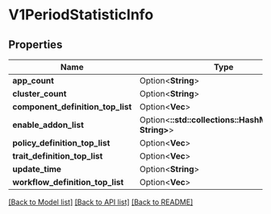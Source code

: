 # V1PeriodStatisticInfo

## Properties

Name | Type | Description | Notes
------------ | ------------- | ------------- | -------------
**app_count** | Option<**String**> |  | [optional]
**cluster_count** | Option<**String**> |  | [optional]
**component_definition_top_list** | Option<**Vec<String>**> |  | [optional]
**enable_addon_list** | Option<**::std::collections::HashMap<String, String>**> |  | [optional]
**policy_definition_top_list** | Option<**Vec<String>**> |  | [optional]
**trait_definition_top_list** | Option<**Vec<String>**> |  | [optional]
**update_time** | Option<**String**> |  | [optional]
**workflow_definition_top_list** | Option<**Vec<String>**> |  | [optional]

[[Back to Model list]](../README.md#documentation-for-models) [[Back to API list]](../README.md#documentation-for-api-endpoints) [[Back to README]](../README.md)


